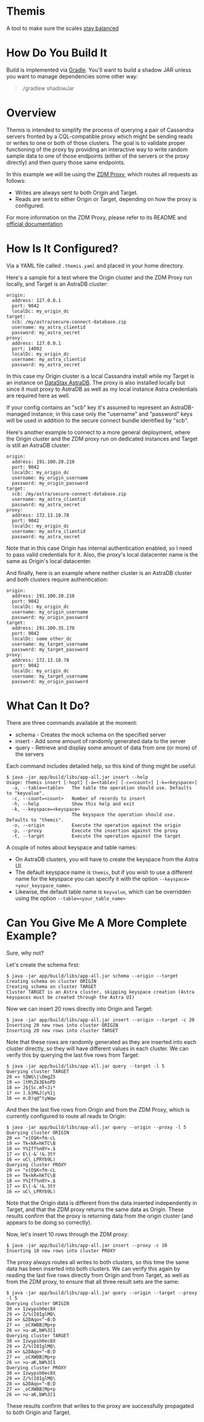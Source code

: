 # Themis
A tool to make sure the scales [stay balanced](https://en.wikipedia.org/wiki/Themis)

# How Do You Build It
Build is implemented via [Gradle](https://gradle.org/).  You'll want to build a shadow JAR unless you want to manage dependencies some other way:

> ./gradlew shadowJar

# Overview
Themis is intended to simplify the process of querying a pair of Cassandra servers fronted by a CQL-compatible proxy which might be sending reads or writes to one or both of those clusters. The goal is to validate proper functioning of the proxy by providing an interactive way to write random sample data to one of those endpoints (either of the servers or the proxy directly) and then query those same endpoints.

In this example we will be using the [ZDM Proxy](https://github.com/datastax/zdm-proxy), which routes all requests as follows:
- Writes are always sent to both Origin and Target.
- Reads are sent to either Origin or Target, depending on how the proxy is configured.

For more information on the ZDM Proxy, please refer to its README and [official documentation](https://docs.datastax.com/en/astra-serverless/docs/migrate/introduction.html)

# How Is It Configured?
Via a YAML file called `.themis.yaml` and placed in your home directory.

Here's a sample for a test where the Origin cluster and the ZDM Proxy run locally, and Target is an AstraDB cluster:

```
origin:
  address: 127.0.0.1
  port: 9042
  localDc: my_origin_dc
target:
  scb: /my/astra/secure-connect-database.zip
  username: my_astra_clientid
  password: my_astra_secret
proxy:
  address: 127.0.0.1
  port: 14002
  localDc: my_origin_dc  
  username: my_astra_clientid
  password: my_astra_secret
```

In this case my Origin cluster is a local Cassandra install while my Target is an instance on [DataStax AstraDB](https://astra.datastax.com/).  The proxy is also installed locally but since it must proxy to AstraDB as well as my local instance Astra credentials are required here as well.

If your config contains an "scb" key it's assumed to represent an AstraDB-managed instance; in this case only the "username" and "password" keys will be used in addition to the secure connect bundle identified by "scb".

Here's another example to connect to a more general deployment, where the Origin cluster and the ZDM proxy run on dedicated instances and Target is still an AstraDB cluster:

```
origin:
  address: 191.100.20.210
  port: 9042
  localDc: my_origin_dc
  username: my_origin_username
  password: my_origin_password
target:
  scb: /my/astra/secure-connect-database.zip
  username: my_astra_clientid
  password: my_astra_secret
proxy:
  address: 172.13.10.78
  port: 9042
  localDc: my_origin_dc  
  username: my_astra_clientid
  password: my_astra_secret
```

Note that in this case Origin has internal authentication enabled, so I need to pass valid credentials for it. Also, the proxy's local datacenter name is the same as Origin's local datacenter.

And finally, here is an example where neither cluster is an AstraDB cluster and both clusters require authentication:
```
origin:
  address: 191.100.20.210
  port: 9042
  localDc: my_origin_dc
  username: my_origin_username
  password: my_origin_password
target:
  address: 191.200.35.170
  port: 9042
  localDc: some_other_dc
  username: my_target_username
  password: my_target_password
proxy:
  address: 172.13.10.78
  port: 9042
  localDc: my_origin_dc  
  username: my_target_username
  password: my_origin_password
```

# What Can It Do?
There are three commands available at the moment:

* schema - Creates the mock schema on the specified server
* insert - Add some amount of randomly generated data to the server
* query - Retrieve and display some amount of data from one (or more) of the servers

Each command includes detailed help, so this kind of thing might be useful:

```
$ java -jar app/build/libs/app-all.jar insert --help
Usage: themis insert [-hopt] [-a=<table>] [-c=<count>] [-k=<keyspace>]
  -a, --table=<table>   The table the operation should use. Defaults to "keyvalue".
  -c, --count=<count>   Number of records to insert
  -h, --help            Show this help and exit
  -k, --keyspace=<keyspace>
                        The keyspace the operation should use. Defaults to "themis".
  -o, --origin          Execute the operation against the origin
  -p, --proxy           Execute the insertion against the proxy
  -t, --target          Execute the operation against the target
```

A couple of notes about keyspace and table names:

- On AstraDB clusters, you will have to create the keyspace from the Astra UI. 
- The default keyspace name is `themis`, but if you wish to use a different name for the keyspace you can specify it with the option `--keyspace=<your_keyspace_name>`. 
- Likewise, the default table name is `keyvalue`, which can be overridden using the option `--table=<your_table_name>`

# Can You Give Me A More Complete Example?
Sure, why not?

Let's create the schema first:
```
$ java -jar app/build/libs/app-all.jar schema --origin --target                                                                                                                               
Creating schema on cluster ORIGIN 
Creating schema on cluster TARGET
Cluster TARGET is an Astra cluster, skipping keyspace creation (Astra keyspaces must be created through the Astra UI) 
```
Now we can insert 20 rows directly into Origin and Target:
```
$ java -jar app/build/libs/app-all.jar insert --origin --target -c 20
Inserting 20 new rows into cluster ORIGIN
Inserting 20 new rows into cluster TARGET
```
Note that these rows are randomly generated as they are inserted into each cluster directly, so they will have different values in each cluster. We can verify this by querying the last five rows from Target:
```
$ java -jar app/build/libs/app-all.jar query --target -l 5
Querying cluster TARGET
20 => tQWG\|\OmgZ5
19 => ]tM\Zk3EkoPD
18 => J${Sc.mT<Ji*
17 => ].b}M&J(y%1j
16 => m.D)q@^tyWqw
```
And then the last five rows from Origin and from the ZDM Proxy, which is currently configured to route all reads to Origin:
```
$ java -jar app/build/libs/app-all.jar query --origin --proxy -l 5
Querying cluster ORIGIN
20 => "x{O$K<fm-cL
19 => Tk<kR=hKTC\B
18 => Y%Iff%n0Y=.$
17 => E\{-&`!&.3tY
16 => uC\_LPRYb9L)
Querying cluster PROXY
20 => "x{O$K<fm-cL
19 => Tk<kR=hKTC\B
18 => Y%Iff%n0Y=.$
17 => E\{-&`!&.3tY
16 => uC\_LPRYb9L)
```

Note that the Origin data is different from the data inserted independently in Target, and that the ZDM proxy returns the same data as Origin. These results confirm that the proxy is returning data from the origin cluster (and appears to be doing so correctly).

Now, let's insert 10 rows through the ZDM proxy:
```
$ java -jar app/build/libs/app-all.jar insert --proxy -c 10
Inserting 10 new rows into cluster PROXY
```
The proxy always routes all writes to both clusters, so this time the same data has been inserted into both clusters. We can verify this again by reading the last five rows directly from Origin and from Target, as well as from the ZDM proxy, to ensure that all three result sets are the same:
```
$ java -jar app/build/libs/app-all.jar query --origin --target --proxy -l 5
Querying cluster ORIGIN
30 => Izwypsh0ec8X
29 => Z/%(I0IglMQ\
28 => &2DAqo<"~B:D
27 => _oCXWBB|Mp+p
26 => >u-aK,bW%3[1
Querying cluster TARGET
30 => Izwypsh0ec8X
29 => Z/%(I0IglMQ\
28 => &2DAqo<"~B:D
27 => _oCXWBB|Mp+p
26 => >u-aK,bW%3[1
Querying cluster PROXY
30 => Izwypsh0ec8X
29 => Z/%(I0IglMQ\
28 => &2DAqo<"~B:D
27 => _oCXWBB|Mp+p
26 => >u-aK,bW%3[1
```

These results confirm that writes to the proxy are successfully propagated to both Origin and Target.
